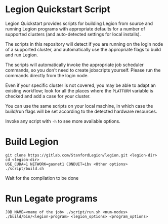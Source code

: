 <!--
Copyright 2023 NVIDIA Corporation
SPDX-License-Identifier: Apache-2.0

Licensed under the Apache License, Version 2.0 (the "License");
you may not use this file except in compliance with the License.
You may obtain a copy of the License at

    http://www.apache.org/licenses/LICENSE-2.0

Unless required by applicable law or agreed to in writing, software
distributed under the License is distributed on an "AS IS" BASIS,
WITHOUT WARRANTIES OR CONDITIONS OF ANY KIND, either express or implied.
See the License for the specific language governing permissions and
limitations under the License.

-->

Legion Quickstart Script
========================

Legion Quickstart provides scripts for building Legion from source
and running Legion programs with appropriate defaults for a number of supported
clusters (and auto-detected settings for local installs).

The scripts in this repository will detect if you are running on the login node
of a supported cluster, and automatically use the appropriate flags to build and
run Legion.

The scripts will automatically invoke the appropriate job scheduler commands, so
you don't need to create jobscripts yourself. Please run the commands directly
from the login node.

Even if your specific cluster is not covered, you may be able to adapt an
existing workflow; look for all the places where the `PLATFORM` variable is
checked and add a case for your cluster.

You can use the same scripts on your local machine, in which case the build/run
flags will be set according to the detected hardware resources.

Invoke any script with `-h` to see more available options.


Build Legion
============

```
git clone https://gitlab.com/StanfordLegion/legion.git <legion-dir>
cd <legion-dir>
USE_CUDA=1 NETWORK=gasnet1 CONDUIT=ibv <Other options> ./script/build.sh
```
Wait for the compilation to be done

Run Legate programs
===================

```
JOB_NAME=<name of the job> ./script/run.sh <num-nodes> ./build/bin/<legion-program> <legion_options> <program_options>
```